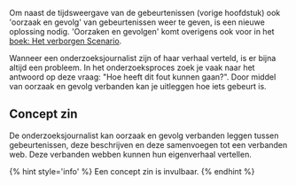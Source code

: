 

Om naast de tijdsweergave van de gebeurtenissen (vorige hoofdstuk) ook 'oorzaak en gevolg' van gebeurtenissen weer te geven, is een nieuwe oplossing nodig. 'Oorzaken en gevolgen' komt overigens ook voor in het [boek: Het verborgen Scenario](https://jorik.gitbook.io/project-blauwdruk/vooronderzoek/deskresearch/verborgen-scenario#verborgen-informatie). 

Wanneer een onderzoeksjournalist zijn of haar verhaal verteld, is er bijna altijd een probleem. In het onderzoeksproces zoek je vaak naar het antwoord op deze vraag: "Hoe heeft dit fout kunnen gaan?". Door middel van oorzaak en gevolg verbanden kan je uitleggen hoe iets gebeurt is.

## Concept zin
De onderzoeksjournalist kan oorzaak en gevolg verbanden leggen tussen gebeurtenissen, deze beschrijven en deze samenvoegen tot een verbanden web. Deze verbanden webben kunnen hun eigenverhaal vertellen.

{% hint style='info' %}
Een concept zin is invulbaar.
{% endhint %}